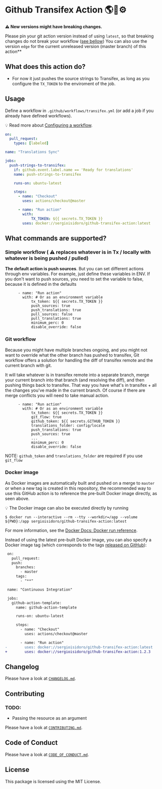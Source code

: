 # Github Transifex Action 🌎💬⚙️

**⚠️ New versions might have breaking changes.** 

Please pin your git action version instead of using `latest`, so that breaking changes do not break your workflow ([see bellow](https://github.com/sergioisidoro/github-transifex-action#docker-image)) You can also use the version `edge` for the current unreleased version (master branch) of this action** 

## What does this action do?

- For now it just pushes the source strings to Transifex, as long as you configure the `TX_TOKEN` to the enviroment of the job.

## Usage

Define a workflow in `.github/workflows/transifex.yml` (or add a job if you already have defined workflows).

:bulb: Read more about [Configuring a workflow](https://help.github.com/en/articles/configuring-a-workflow).

```yaml
on:
  pull_request:
    types: [labeled]

name: "Translations Sync"

jobs:
  push-strings-to-transifex:
    if: github.event.label.name == 'Ready for translations'
    name: push-strings-to-transifex

    runs-on: ubuntu-latest

    steps:
      - name: "Checkout"
        uses: actions/checkout@master

      - name: "Run action"
        with:
            TX_TOKEN: ${{ secrets.TX_TOKEN }}
        uses: docker://sergioisidoro/github-transifex-action:latest
```


## What commands are supported?

### Simple workflow ( ⚠️ replaces whatever is in Tx / locally with whatever is being pushed / pulled)
**The default action is push sources**. But you can set different actions through env variables.
For example, just define these variables in ENV. If you don't want to push sources, you need to set the
variable to false, because it is defined in the defaults
```
      - name: "Run action"
        with: # Or as an environment variable
            tx_token: ${{ secrets.TX_TOKEN }}
            push_sources: true
            push_translations: true
            pull_sources: false
            pull_translations: true
            minimum_perc: 0
            disable_override: false
```

### Git workflow
Because you might have multiple branches ongoing, and you might not want to override what the other branch has
pushed to transifex, Git workflow offers a solution for handling the diff of transifex remote and the current branch with git.

It will take whatever is in transifex remote into a separate branch, merge your current branch into that
branch (and resolving the diff), and then pushing things back to transifex. That way you have what's in transifex +
all the changes you've made in the current branch. Of course if there are merge conflicts you will need to take manual action.
```
      - name: "Run action"
        with: # Or as an environment variable
            tx_token: ${{ secrets.TX_TOKEN }}
            git_flow: true
            github_token: ${{ secrets.GITHUB_TOKEN }}
            translations_folder: config/locale
            push_translations: true
            push_sources: true
            ...
            minimum_perc: 0
            disable_override: false
```
NOTE: `github_token` and `translations_folder` are required if you use `git_flow`

### Docker image

As Docker images are automatically built and pushed on a merge to `master` or when a new tag is created in this repository, the recommended way to use this GitHub action is to reference the pre-built Docker image directly, as seen above.

:bulb: The Docker image can also be executed directly by running

```
$ docker run --interactive --rm --tty --workdir=/app --volume ${PWD}:/app sergioisidoro/github-transifex-action:latest
```

For more information, see the [Docker Docs: Docker run reference](https://docs.docker.com/engine/reference/run/).

Instead of using the latest pre-built Docker image, you can also specify a Docker image tag (which corresponds to the tags [released on GitHub](https://github.com/ergebnis/github-action-template/releases)):

```diff
 on:
   pull_request:
   push:
     branches:
       - master
     tags:
       - "**"

 name: "Continuous Integration"

 jobs:
   github-action-template:
     name: github-action-template

     runs-on: ubuntu-latest

     steps:
       - name: "Checkout"
         uses: actions/checkout@master

       - name: "Run action"
-        uses: docker://sergioisidoro/github-transifex-action:latest
+        uses: docker://sergioisidoro/github-transifex-action:1.2.3
```

## Changelog

Please have a look at [`CHANGELOG.md`](CHANGELOG.md).

## Contributing


### TODO:
- Passing the resource as an argument

Please have a look at [`CONTRIBUTING.md`](.github/CONTRIBUTING.md).

## Code of Conduct

Please have a look at [`CODE_OF_CONDUCT.md`](.github/CODE_OF_CONDUCT.md).

## License

This package is licensed using the MIT License.
